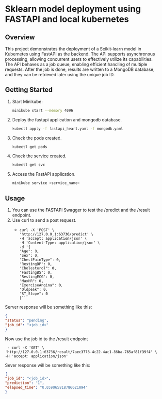 # Sklearn model deployment using FASTAPI and local kubernetes

## Overview
This project demonstrates the deployment of a Scikit-learn model in Kubernetes using FastAPI as the backend. The API supports asynchronous processing, allowing concurrent users to effectively utilize its capabilities. The API behaves as a job queue, enabling efficient handling of multiple requests. After the job is done, results are written to a MongoDB database, and they can be retrieved later using the unique job ID.

## Getting Started

1. Start Minikube:

   ```bash
   minikube start --memory 4096
   ```
2. Deploy the fastapi application and mongodb database.

   ```bash
   kubectl apply -f fastapi_heart.yaml -f mongodb.yaml
   ```
4. Check the pods created.

   ```bash
   kubectl get pods
   ```
6. Check the service created.

   ```bash
   kubectl get svc
   ```
8. Access the FastAPI application.

   ```bash
   minikube service <service_name>
   ```

## Usage
1. You can use the FASTAPI Swagger to test the /predict and the /result endpoint.
2. Use curl to send a post request.
   - ```curl
     curl -X 'POST' \
     'http://127.0.0.1:63736/predict' \
     -H 'accept: application/json' \
     -H 'Content-Type: application/json' \
     -d '{
     "Age": 0,
     "Sex": 0,
     "ChestPainType": 0,
     "RestingBP": 0,
     "Cholesterol": 0,
     "FastingBS": 0,
     "RestingECG": 0,
     "MaxHR": 0,
     "ExerciseAngina": 0,
     "Oldpeak": 0,
     "ST_Slope": 0
     }```

  Server response will be something like this:
  ```json 
  {
  "status": "pending",
  "job_id": "<job_id>"
  }
  ```

  Now use the job id to the /result endpoint
  ```curl
   - curl -X 'GET' \
  'http://127.0.0.1:63736/result/7aec3773-4c22-4ac1-86ba-765af81f39f4' \
  -H 'accept: application/json'
  ```

  Sever response will be something like this:
  ```json
  {
  "job_id": "<job_id>",
  "prediction": "1",
  "elapsed_time": "0.059065818786621094"
 }
 ```
  
